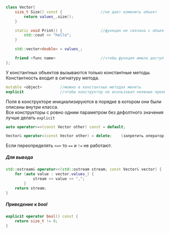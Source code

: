 ```cpp
class Vector{
	size_t Size() const {                 //не дает изменить объект
		return values_.size();
	}

	static void Print() {                 //функция не связана с объектами класса
		std::cout << "hello";
	}

	std::vector<double> = values_;

	friend <func name>                    //чтобы функция имела доступ к объектам класса
};
```


У константных объектов вызываются только константные методы. Константность входит в сигнатуру метода.

```cpp
mutable <object>        //можно в константных методах менять
explicit                //чтобы конструктор не исользовал неявные преобразования
```

Поля в конструкторе инициализируются в порядке в котором они были описаны внутри класса.  
Все конструкторы с ровно одним параметром без дефолтного значения лучше делать `explicit`

```cpp
auto operator<=>(const Vector other) const = default; 

Vector& operator=(const Vector other) = delete;    (запретить оператор)
```
Если переопределять `<=>` то `==` и `!=` не работают.

##### Для вывода
```cpp
std::ostream& operator<<(std::ostream stream; const Vector& vector) {
	for (auto value : vector.values_) {
			stream << value << ",";
		}
	return stream;
}
```

##### Приведение к bool
```cpp
explicit operator bool() const {
	return size_t != 0;
}
```

